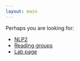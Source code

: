 ```yaml
---
layout: main
---
```


Perhaps you are looking for:

* [NLP2](//uva-slpl.github.io/nlp2)
* [Reading groups](//wilkeraziz.github.io/events.html)
* [Lab page](//staff.fnwi.uva.nl/k.simaan/research_all.html)
